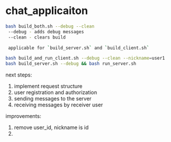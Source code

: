 # chat_applicaiton
```bash
bash build_both.sh --debug --clean
 --debug - adds debug messages
 --clean - clears build 

 applicable for `build_server.sh` and `build_client.sh` 

bash build_and_run_client.sh --debug --clean --nickname=user1
bash build_server.sh --debug && bash run_server.sh 
```

next steps:
1. implement request structure
2. user registration and authorization 
3. sending messages to the server 
4. receiving messages by receiver user 

improvements:
1. remove user_id, nickname is id
2.  